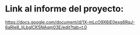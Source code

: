# Link al informe del proyecto:
https://docs.google.com/document/d/1X-mLcO9X6iE0esg6RqJ-6aRle8_ljLbglCK5NAqm03E/edit?tab=t.0
